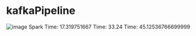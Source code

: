 # kafkaPipeline

![image](https://github.com/bryanserrano317/kafkaPipeline/assets/75232089/0c419d48-4d19-490d-bd32-f8c305e80c03)
Spark	Time:  17.319751667	Time:   33.24 	Time:  45.12536766699999
